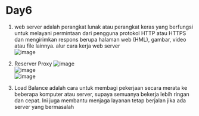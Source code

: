 # Day6
1. web server adalah perangkat lunak atau perangkat keras yang berfungsi untuk melayani permintaan dari pengguna protokol HTTP atau HTTPS dan mengirimkan respons berupa halaman web (HML), gambar, video atau file lainnya.
alur cara kerja web server <br>
![image](https://github.com/user-attachments/assets/6df62c9a-010a-4fe6-b18b-46b170c431c9) <br>
2. Reserver Proxy
   ![image](https://github.com/user-attachments/assets/bfb9b319-5117-4429-bfaf-d37eef9e974e) <br>
   ![image](https://github.com/user-attachments/assets/2ea79600-3704-45a7-9ec4-fafeafeb2245) <br>
   ![image](https://github.com/user-attachments/assets/5e3bf693-be6d-425f-b98e-590b05c4ab49) <br>

3. Load Balance adalah cara untuk membagi pekerjaan secara merata ke beberapa komputer atau server, supaya semuanya bekerja lebih ringan dan cepat. Ini juga membantu menjaga layanan tetap berjalan jika ada server yang bermasalah



 
